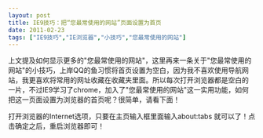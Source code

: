 ```yaml
---
layout: post
title: IE9技巧：把“您最常使用的网站”页面设置为首页		
date: 2011-02-23
tags: ["IE9技巧","IE浏览器","小技巧","您最常使用的网站"]
---
```


上文提及如何显示更多的"您最常使用的网站"，这里再来一条关于"您最常使用的网站"的小技巧，上岸QQ的鱼习惯将首页设置为空白，因为我不喜欢使用导航网站，我更喜欢将常用的网址收藏在收藏夹里面。所以每次打开浏览器都是空白的 一片，不过IE9学习了chrome，加入了"您最常使用的网站"这一实用功能，如何把这一页面设置为浏览器的首页呢？很简单，请看下面！

打开浏览器的Internet选项，只要在主页输入框里面输入about:tabs 就可以了！点击确定之后，重启浏览器即可！		